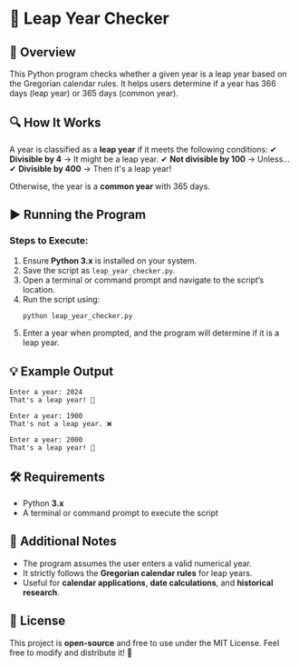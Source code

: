 # 📅 Leap Year Checker

## 📌 Overview
This Python program checks whether a given year is a leap year based on the Gregorian calendar rules. It helps users determine if a year has 366 days (leap year) or 365 days (common year).

## 🔍 How It Works
A year is classified as a **leap year** if it meets the following conditions:
✔ **Divisible by 4** → It might be a leap year.
✔ **Not divisible by 100** → Unless...
✔ **Divisible by 400** → Then it's a leap year!

Otherwise, the year is a **common year** with 365 days.

## ▶️ Running the Program
### Steps to Execute:
1. Ensure **Python 3.x** is installed on your system.
2. Save the script as `leap_year_checker.py`.
3. Open a terminal or command prompt and navigate to the script’s location.
4. Run the script using:
   ```sh
   python leap_year_checker.py
   ```
5. Enter a year when prompted, and the program will determine if it is a leap year.

## 💡 Example Output
```
Enter a year: 2024
That's a leap year! 🎉
```
```
Enter a year: 1900
That's not a leap year. ❌
```
```
Enter a year: 2000
That's a leap year! 🎉
```

## 🛠️ Requirements
- Python **3.x**
- A terminal or command prompt to execute the script

## 🔖 Additional Notes
- The program assumes the user enters a valid numerical year.
- It strictly follows the **Gregorian calendar rules** for leap years.
- Useful for **calendar applications**, **date calculations**, and **historical research**.

## 📜 License
This project is **open-source** and free to use under the MIT License. Feel free to modify and distribute it! 🚀